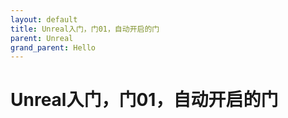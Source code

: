 ```yaml
---
layout: default
title: Unreal入门，门01，自动开启的门
parent: Unreal
grand_parent: Hello
---
```


# Unreal入门，门01，自动开启的门